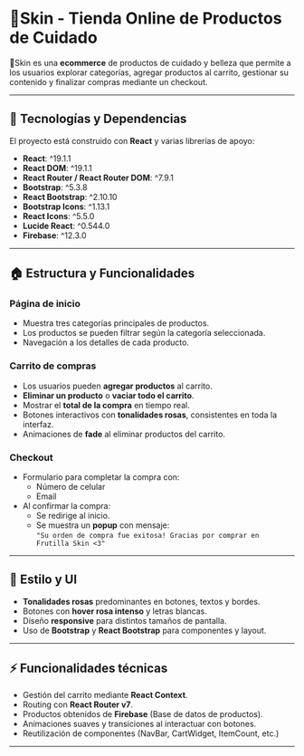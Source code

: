 # 🍓Skin - Tienda Online de Productos de Cuidado

🍓Skin es una **ecommerce** de productos de cuidado y belleza que permite a los usuarios explorar categorías, agregar productos al carrito, gestionar su contenido y finalizar compras mediante un checkout.  

---

## 🔧 Tecnologías y Dependencias

El proyecto está construido con **React** y varias librerías de apoyo:

- **React**: ^19.1.1  
- **React DOM**: ^19.1.1  
- **React Router / React Router DOM**: ^7.9.1  
- **Bootstrap**: ^5.3.8  
- **React Bootstrap**: ^2.10.10  
- **Bootstrap Icons**: ^1.13.1  
- **React Icons**: ^5.5.0  
- **Lucide React**: ^0.544.0  
- **Firebase**: ^12.3.0  

---

## 🏠 Estructura y Funcionalidades

### Página de inicio
- Muestra tres categorías principales de productos.
- Los productos se pueden filtrar según la categoría seleccionada.
- Navegación a los detalles de cada producto.

### Carrito de compras
- Los usuarios pueden **agregar productos** al carrito.
- **Eliminar un producto** o **vaciar todo el carrito**.
- Mostrar el **total de la compra** en tiempo real.
- Botones interactivos con **tonalidades rosas**, consistentes en toda la interfaz.
- Animaciones de **fade** al eliminar productos del carrito.

### Checkout
- Formulario para completar la compra con:
  - Número de celular
  - Email
- Al confirmar la compra:
  - Se redirige al inicio.
  - Se muestra un **popup** con mensaje:  
    `"Su orden de compra fue exitosa! Gracias por comprar en Frutilla Skin <3"`  

---

## 🎨 Estilo y UI
- **Tonalidades rosas** predominantes en botones, textos y bordes.
- Botones con **hover rosa intenso** y letras blancas.
- Diseño **responsive** para distintos tamaños de pantalla.
- Uso de **Bootstrap** y **React Bootstrap** para componentes y layout.

---

## ⚡ Funcionalidades técnicas
- Gestión del carrito mediante **React Context**.
- Routing con **React Router v7**.
- Productos obtenidos de **Firebase** (Base de datos de productos).
- Animaciones suaves y transiciones al interactuar con botones.
- Reutilización de componentes (NavBar, CartWidget, ItemCount, etc.)

---

